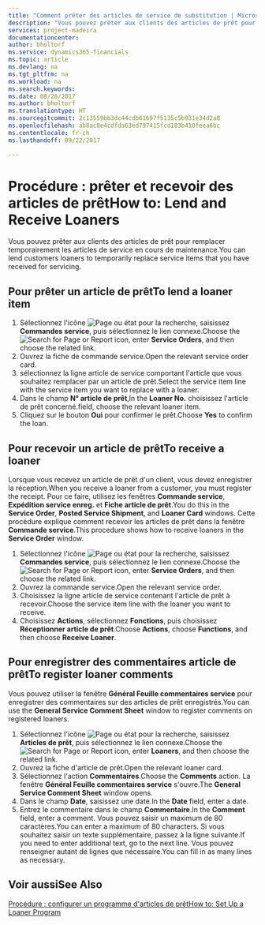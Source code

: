 ```yaml
---
title: "Comment prêter des articles de service de substitution | Microsoft Docs"
description: "Vous pouvez prêter aux clients des articles de prêt pour remplacer temporairement les articles de service en cours de maintenance."
services: project-madeira
documentationcenter: 
author: bholtorf
ms.service: dynamics365-financials
ms.topic: article
ms.devlang: na
ms.tgt_pltfrm: na
ms.workload: na
ms.search.keywords: 
ms.date: 08/28/2017
ms.author: bholtorf
ms.translationtype: HT
ms.sourcegitcommit: 2c13559bb3dc44cdb61697f5135c5b931e34d2a8
ms.openlocfilehash: ab8ac8e4cdfda63ed797415fcd183b410feea6bc
ms.contentlocale: fr-ch
ms.lasthandoff: 09/22/2017

---
```

# <a name="how-to-lend-and-receive-loaners"></a><span data-ttu-id="8e215-103">Procédure : prêter et recevoir des articles de prêt</span><span class="sxs-lookup"><span data-stu-id="8e215-103">How to: Lend and Receive Loaners</span></span>
<span data-ttu-id="8e215-104">Vous pouvez prêter aux clients des articles de prêt pour remplacer temporairement les articles de service en cours de maintenance.</span><span class="sxs-lookup"><span data-stu-id="8e215-104">You can lend customers loaners to temporarily replace service items that you have received for servicing.</span></span>  
  
## <a name="to-lend-a-loaner-item"></a><span data-ttu-id="8e215-105">Pour prêter un article de prêt</span><span class="sxs-lookup"><span data-stu-id="8e215-105">To lend a loaner item</span></span>    
1. <span data-ttu-id="8e215-106">Sélectionnez l'icône ![Page ou état pour la recherche](media/ui-search/search_small.png "Page ou état pour la recherche"), saisissez **Commandes service**, puis sélectionnez le lien connexe.</span><span class="sxs-lookup"><span data-stu-id="8e215-106">Choose the ![Search for Page or Report](media/ui-search/search_small.png "Search for Page or Report icon") icon, enter **Service Orders**, and then choose the related link.</span></span>  
2. <span data-ttu-id="8e215-107">Ouvrez la fiche de commande service.</span><span class="sxs-lookup"><span data-stu-id="8e215-107">Open the relevant service order card.</span></span>  
3. <span data-ttu-id="8e215-108">sélectionnez la ligne article de service comportant l'article que vous souhaitez remplacer par un article de prêt.</span><span class="sxs-lookup"><span data-stu-id="8e215-108">Select the service item line with the service item you want to replace with a loaner.</span></span>  
4. <span data-ttu-id="8e215-109">Dans le champ **N° article de prêt**,</span><span class="sxs-lookup"><span data-stu-id="8e215-109">In the **Loaner No.**</span></span> <span data-ttu-id="8e215-110">choisissez l'article de prêt concerné.</span><span class="sxs-lookup"><span data-stu-id="8e215-110">field, choose the relevant loaner item.</span></span>  
5. <span data-ttu-id="8e215-111">Cliquez sur le bouton **Oui** pour confirmer le prêt.</span><span class="sxs-lookup"><span data-stu-id="8e215-111">Choose **Yes** to confirm the loan.</span></span>  

## <a name="to-receive-a-loaner"></a><span data-ttu-id="8e215-112">Pour recevoir un article de prêt</span><span class="sxs-lookup"><span data-stu-id="8e215-112">To receive a loaner</span></span>  
<span data-ttu-id="8e215-113">Lorsque vous recevez un article de prêt d'un client, vous devez enregistrer la réception.</span><span class="sxs-lookup"><span data-stu-id="8e215-113">When you receive a loaner from a customer, you must register the receipt.</span></span> <span data-ttu-id="8e215-114">Pour ce faire, utilisez les fenêtres **Commande service**, **Expédition service enreg.** et **Fiche article de prêt**.</span><span class="sxs-lookup"><span data-stu-id="8e215-114">You do this in the **Service Order**, **Posted Service Shipment**, and **Loaner Card** windows.</span></span> <span data-ttu-id="8e215-115">Cette procédure explique comment recevoir les articles de prêt dans la fenêtre **Commande service**.</span><span class="sxs-lookup"><span data-stu-id="8e215-115">This procedure shows how to receive loaners in the **Service Order** window.</span></span>  
  
1. <span data-ttu-id="8e215-116">Sélectionnez l'icône ![Page ou état pour la recherche](media/ui-search/search_small.png "Page ou état pour la recherche"), saisissez **Commandes service**, puis sélectionnez le lien connexe.</span><span class="sxs-lookup"><span data-stu-id="8e215-116">Choose the ![Search for Page or Report](media/ui-search/search_small.png "Search for Page or Report icon") icon, enter **Service Orders**, and then choose the related link.</span></span>  
2. <span data-ttu-id="8e215-117">Ouvrez la commande service.</span><span class="sxs-lookup"><span data-stu-id="8e215-117">Open the relevant service order.</span></span>  
3. <span data-ttu-id="8e215-118">Choisissez la ligne article de service contenant l'article de prêt à recevoir.</span><span class="sxs-lookup"><span data-stu-id="8e215-118">Choose the service item line with the loaner you want to receive.</span></span>  
4. <span data-ttu-id="8e215-119">Choisissez **Actions**, sélectionnez **Fonctions**, puis choisissez **Réceptionner article de prêt**.</span><span class="sxs-lookup"><span data-stu-id="8e215-119">Choose **Actions**, choose **Functions**, and then choose **Receive Loaner**.</span></span>  

## <a name="to-register-loaner-comments"></a><span data-ttu-id="8e215-120">Pour enregistrer des commentaires article de prêt</span><span class="sxs-lookup"><span data-stu-id="8e215-120">To register loaner comments</span></span>  
<span data-ttu-id="8e215-121">Vous pouvez utiliser la fenêtre **Général Feuille commentaires service** pour enregistrer des commentaires sur des articles de prêt enregistrés.</span><span class="sxs-lookup"><span data-stu-id="8e215-121">You can use the **General Service Comment Sheet** window to register comments on registered loaners.</span></span>  
  
1. <span data-ttu-id="8e215-122">Sélectionnez l'icône ![Page ou état pour la recherche](media/ui-search/search_small.png "Page ou état pour la recherche"), saisissez **Articles de prêt**, puis sélectionnez le lien connexe.</span><span class="sxs-lookup"><span data-stu-id="8e215-122">Choose the ![Search for Page or Report](media/ui-search/search_small.png "Search for Page or Report icon") icon, enter **Loaners**, and then choose the related link.</span></span>  
2. <span data-ttu-id="8e215-123">Ouvrez la fiche d'article de prêt.</span><span class="sxs-lookup"><span data-stu-id="8e215-123">Open the relevant loaner card.</span></span>  
3. <span data-ttu-id="8e215-124">Sélectionnez l'action **Commentaires**.</span><span class="sxs-lookup"><span data-stu-id="8e215-124">Choose the **Comments** action.</span></span> <span data-ttu-id="8e215-125">La fenêtre **Général Feuille commentaires service** s'ouvre.</span><span class="sxs-lookup"><span data-stu-id="8e215-125">The **General Service Comment Sheet** window opens.</span></span>  
4. <span data-ttu-id="8e215-126">Dans le champ **Date**, saisissez une date.</span><span class="sxs-lookup"><span data-stu-id="8e215-126">In the **Date** field, enter a date.</span></span>  
5. <span data-ttu-id="8e215-127">Entrez le commentaire dans le champ **Commentaire**.</span><span class="sxs-lookup"><span data-stu-id="8e215-127">In the **Comment** field, enter a comment.</span></span> <span data-ttu-id="8e215-128">Vous pouvez saisir un maximum de 80 caractères.</span><span class="sxs-lookup"><span data-stu-id="8e215-128">You can enter a maximum of 80 characters.</span></span> <span data-ttu-id="8e215-129">Si vous souhaitez saisir un texte supplémentaire, passez à la ligne suivante.</span><span class="sxs-lookup"><span data-stu-id="8e215-129">If you need to enter additional text, go to the next line.</span></span> <span data-ttu-id="8e215-130">Vous pouvez renseigner autant de lignes que nécessaire.</span><span class="sxs-lookup"><span data-stu-id="8e215-130">You can fill in as many lines as necessary.</span></span>  
  
## <a name="see-also"></a><span data-ttu-id="8e215-131">Voir aussi</span><span class="sxs-lookup"><span data-stu-id="8e215-131">See Also</span></span>  
[<span data-ttu-id="8e215-132">Procédure : configurer un programme d'articles de prêt</span><span class="sxs-lookup"><span data-stu-id="8e215-132">How to: Set Up a Loaner Program</span></span>](service-how-setup-loaner-program.md)   

